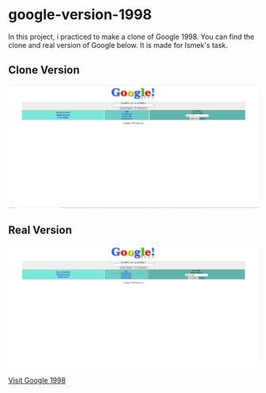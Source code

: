 ﻿# google-version-1998

In this project, i practiced to make a clone of Google 1998. You can find the clone and real version of Google below. It is made for Ismek's task.

## Clone Version 
![Clone Version](./img/Screenshot1.png)

## Real Version
![Real Version](./img/RealOne.png)

[Visit Google 1998](https://web.archive.org/web/19981202230410if_/http://www.google.com/)
